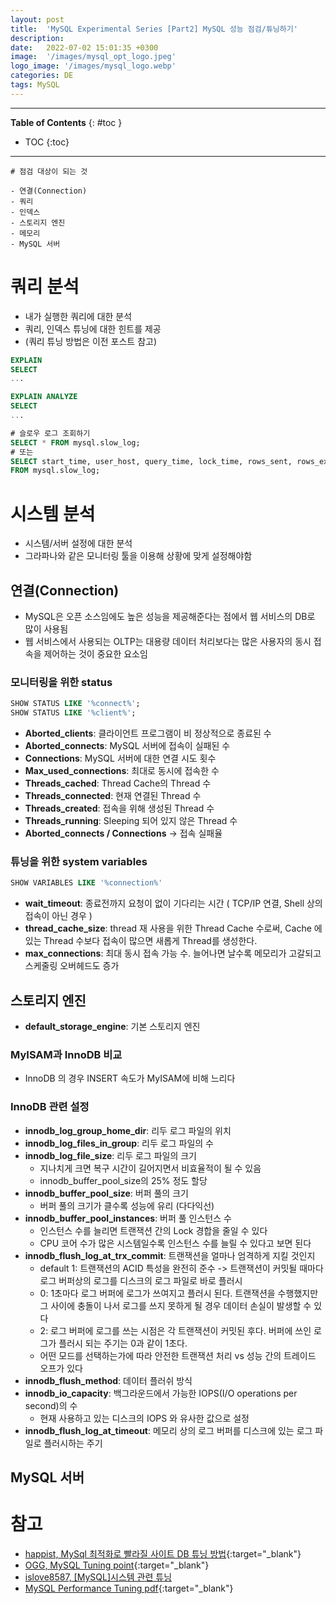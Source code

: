```yaml
---
layout: post
title:  'MySQL Experimental Series [Part2] MySQL 성능 점검/튜닝하기'
description: 
date:   2022-07-02 15:01:35 +0300
image:  '/images/mysql_opt_logo.jpeg'
logo_image: '/images/mysql_logo.webp'
categories: DE
tags: MySQL
---
```


---
**Table of Contents**
{: #toc }
*  TOC
{:toc}

---

```
# 점검 대상이 되는 것

- 연결(Connection)
- 쿼리
- 인덱스
- 스토리지 엔진
- 메모리
- MySQL 서버

```

# 쿼리 분석

- 내가 실행한 쿼리에 대한 분석
- 쿼리, 인덱스 튜닝에 대한 힌트를 제공
- (쿼리 튜닝 방법은 이전 포스트 참고)

```sql
EXPLAIN
SELECT
...
```

```sql
EXPLAIN ANALYZE
SELECT
...
```

```sql
# 슬로우 로그 조회하기
SELECT * FROM mysql.slow_log;
# 또는
SELECT start_time, user_host, query_time, lock_time, rows_sent, rows_examined, db, CONVERT(sql_text USING utf8 ) sql_text
FROM mysql.slow_log;
```

# 시스템 분석

- 시스템/서버 설정에 대한 분석
- 그라파나와 같은 모니터링 툴을 이용해 상황에 맞게 설정해야함

## 연결(Connection)

- MySQL은 오픈 소스임에도 높은 성능을 제공해준다는 점에서 웹 서비스의 DB로 많이 사용됨
- 웹 서비스에서 사용되는 OLTP는 대용량 데이터 처리보다는 많은 사용자의 동시 접속을 제어하는 것이 중요한 요소임

### 모니터링을 위한 status

```sql
SHOW STATUS LIKE '%connect%';
SHOW STATUS LIKE '%client%';
```

- **Aborted_clients**: 클라이언트 프로그램이 비 정상적으로 종료된 수
- **Aborted_connects**: MySQL 서버에 접속이 실패된 수
- **Connections**: MySQL 서버에 대한 연결 시도 횟수
- **Max_used_connections**: 최대로 동시에 접속한 수
- **Threads_cached**: Thread Cache의 Thread 수
- **Threads_connected**: 현재 연결된 Thread 수
- **Threads_created**: 접속을 위해 생성된 Thread 수
- **Threads_running**: Sleeping 되어 있지 않은 Thread 수
- **Aborted_connects / Connections** -> 접속 실패율

### 튜닝을 위한 system variables

```sql
SHOW VARIABLES LIKE '%connection%'
```

- **wait_timeout**: 종료전까지 요청이 없이 기다리는 시간 ( TCP/IP 연결, Shell 상의 접속이 아닌 경우 )
- **thread_cache_size**: thread 재 사용을 위한 Thread Cache 수로써, Cache 에 있는 Thread 수보다 접속이 많으면 새롭게 Thread를 생성한다.
- **max_connections**: 최대 동시 접속 가능 수. 늘어나면 날수록 메모리가 고갈되고 스케줄링 오버헤드도 증가

## 스토리지 엔진

- **default_storage_engine**: 기본 스토리지 엔진

### MyISAM과 InnoDB 비교
- InnoDB 의 경우 INSERT 속도가 MyISAM에 비해 느리다

### InnoDB 관련 설정

- **innodb_log_group_home_dir**: 리두 로그 파일의 위치
- **innodb_log_files_in_group**: 리두 로그 파일의 수
- **innodb_log_file_size**: 리두 로그 파일의 크기
  - 지나치게 크면 복구 시간이 길어지면서 비효율적이 될 수 있음
  - innodb_buffer_pool_size의 25% 정도 할당
- **innodb_buffer_pool_size**: 버퍼 풀의 크기
  - 버퍼 풀의 크기가 클수록 성능에 유리 (다다익선)
- **innodb_buffer_pool_instances**: 버퍼 풀 인스턴스 수
  - 인스턴스 수를 늘리면 트랜잭션 간의 Lock 경합을 줄일 수 있다
  - CPU 코어 수가 많은 시스템일수록 인스턴스 수를 늘릴 수 있다고 보면 된다
- **innodb_flush_log_at_trx_commit**: 트랜잭션을 얼마나 엄격하게 지킬 것인지
  - default 1: 트랜잭션의 ACID 특성을 완전히 준수 -> 트랜잭션이 커밋될 때마다 로그 버퍼상의 로그를 디스크의 로그 파일로 바로 플러시
  - 0: 1초마다 로그 버퍼에 로그가 쓰여지고 플러시 된다. 트랜잭션을 수행했지만 그 사이에 충돌이 나서 로그를 쓰지 못하게 될 경우 데이터 손실이 발생할 수 있다
  - 2: 로그 버퍼에 로그를 쓰는 시점은 각 트랜잭션이 커밋된 후다. 버퍼에 쓰인 로그가 플러시 되는 주기는 0과 같이 1초다.
  - 어떤 모드를 선택하는가에 따라 안전한 트랜잭션 처리 vs 성능 간의 트레이드 오프가 있다
- **innodb_flush_method**: 데이터 플러쉬 방식
- **innodb_io_capacity**: 백그라운드에서 가능한 IOPS(I/O operations per second)의 수
  - 현재 사용하고 있는 디스크의 IOPS 와 유사한 값으로 설정
- **innodb_flush_log_at_timeout**: 메모리 상의 로그 버퍼를 디스크에 있는 로그 파일로 플러시하는 주기



## MySQL 서버

# 참고

- [happist, MySql 최적화로 빨라질 사이트 DB 튜닝 방법](https://happist.com/577204/db-%ED%8A%9C%EB%8B%9D%EC%9C%BC%EB%A1%9C-mysql-%EC%B5%9C%EC%A0%81%ED%99%94){:target="_blank"}
- [OGG, MySQL Tuning point](https://m.blog.naver.com/PostView.naver?isHttpsRedirect=true&blogId=ksf1990&logNo=221569426999){:target="_blank"}
- [islove8587, [MySQL]시스템 관련 튜닝](https://m.blog.naver.com/islove8587/221977641268)
- [MySQL Performance Tuning pdf](https://rockplace.co.kr/edm/201412/download/Session%203.%20MySQL%20Performance%20and%20Tuning_full_notes.pdf){:target="_blank"}